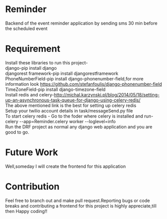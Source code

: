 # Reminder
Backend of the event reminder application by sending sms 30 min before the scheduled event
# Requirement
Install these libraries to run this project-<br/>
django-pip install django<br/>
djangorest framework-pip install djangorestframework<br/>
PhoneNumberField-pip install django-phonenumber-field,for more information look https://github.com/stefanfoulis/django-phonenumber-field<br/>
TimeZoneField-pip install django-timezone-field<br/>
Install redis and celery-http://michal.karzynski.pl/blog/2014/05/18/setting-up-an-asynchronous-task-queue-for-django-using-celery-redis/<br/>
The above mentioned link is the best for setting up celery redis<br/>
Setup your twilio account details in task/messageSend.py file<br/>
To start celery redis -
Go to the foder where celery is installed and run-<br/>
celery --app=Reminder.celery worker --loglevel=info<br/>
Run the DRF project as normal any django web application and you are good to go.<br/>
# Future Work
Well,someday I will create the frontend for this application
# Contribution
Feel free to branch out and make pull request.Reporting bugs or code breaks and contributing a frontend for this project is highly appreciate,till then Happy coding!!
